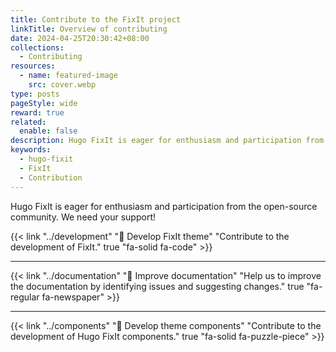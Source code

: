 ```yaml
---
title: Contribute to the FixIt project
linkTitle: Overview of contributing
date: 2024-04-25T20:30:42+08:00
collections:
  - Contributing
resources:
  - name: featured-image
    src: cover.webp
type: posts
pageStyle: wide
reward: true
related:
  enable: false
description: Hugo FixIt is eager for enthusiasm and participation from the open-source community. We need your support!
keywords: 
  - hugo-fixit
  - FixIt
  - Contribution
---
```


Hugo FixIt is eager for enthusiasm and participation from the open-source community. We need your support!

<!--more-->

{{< link "../development" "🔧 Develop FixIt theme" "Contribute to the development of FixIt." true "fa-solid fa-code" >}}

---

{{< link "../documentation" "📝 Improve documentation" "Help us to improve the documentation by identifying issues and suggesting changes." true "fa-regular fa-newspaper" >}}

---

{{< link "../components" "🧩 Develop theme components" "Contribute to the development of Hugo FixIt components." true "fa-solid fa-puzzle-piece" >}}
